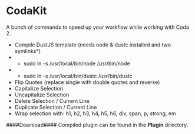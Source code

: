 CodaKit
=======

A bunch of commands to speed up your workflow while working with Coda 2.

- Compile DustJS template (needs node & dustc installed and two symlinks*)
- * sudo ln -s /usr/local/bin/node /usr/bin/node
- * sudo ln -s /usr/local/bin/dustc /usr/bin/dustc
- Flip Quotes (replace single with double quotes and reverse)
- Capitalize Selection
- Uncapitalize Selection
- Delete Selection / Current Line
- Duplicate Selection / Current Line
- Wrap selection with: h1, h2, h3, h4, h5, h6, div, span, p, strong, em


####Download####
Compiled plugin can be found in the <b>Plugin</b> directory.
